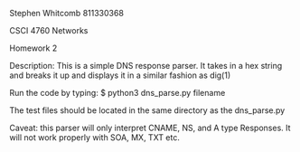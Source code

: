 Stephen Whitcomb 811330368

CSCI 4760 Networks

Homework 2

Description:
This is a simple DNS response parser. It takes in a hex string and breaks it up
and displays it in a similar fashion as dig(1)

Run the code by typing:
$ python3 dns_parse.py filename

The test files should be located in the same directory as the dns_parse.py

Caveat: this parser will only interpret CNAME, NS, and A type Responses. It will not work properly with SOA, MX, TXT etc.